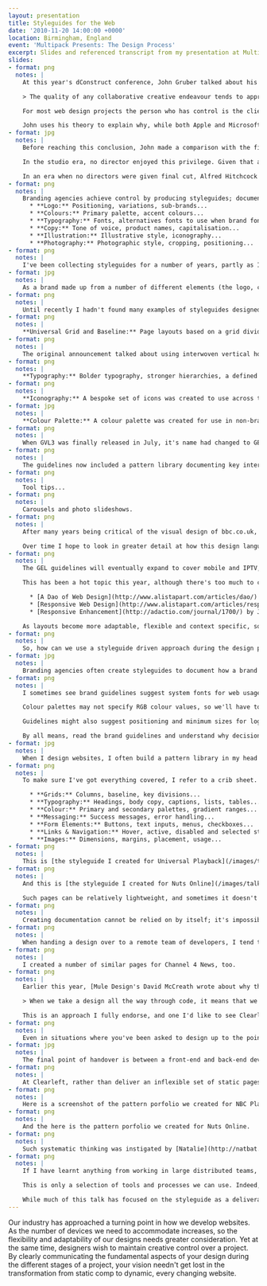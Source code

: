 ```yaml
---
layout: presentation
title: Styleguides for the Web
date: '2010-11-20 14:00:00 +0000'
location: Birmingham, England
event: 'Multipack Presents: The Design Process'
excerpt: Slides and referenced transcript from my presentation at Multipack Presents
slides:
- format: png
  notes: |
    At this year's dConstruct conference, John Gruber talked about his ['Auteur Theory of Design'](http://2010.dconstruct.org/speakers/john-gruber):

    > The quality of any collaborative creative endeavour tends to approach the level of taste of whoever has control.

    For most web design projects the person who has control is the client, although when working with large organisations it is rarely one person but a number of stakeholders. In fact, I would argue that in most cases, it's members of the development team (often working within tight budgets and time constraints) that really dictate the quality of the final product.

    John uses his theory to explain why, while both Apple and Microsoft employ talented designers and engineers, it is widely accepted that Apple design better products. John's theory suggests that the CEO's taste and appreciation for design will ultimately dictate the quality of their company's products.
- format: jpg
  notes: |
    Before reaching this conclusion, John made a comparison with the film industry. While the director is seen to be the author of a film, often meddling studio executives determine the final cut, and thus the quality of the film. Some directors are given a clause in their contract that allows them to have the final cut -- the film they turn in is the film that gets released.

    In the studio era, no director enjoyed this privilege. Given that a film is made in the editing room, Alfred Hitchcock storyboarded his films before shooting, meaning they could only be edited one way that made narrative sense.

    In an era when no directors were given final cut, Alfred Hitchcock found a way to achieve it all the same. And that is what I'll be advocating today; finding ways to exert creative control and lessen the impact later decisions may have on the quality of the final product.
- format: png
  notes: |
    Branding agencies achieve control by producing styleguides; documents that explain how a brand is constructed, often using examples of how to use -- and how not to use -- the various brand assets they've created. These may include the following guidance:
      * **Logo:** Positioning, variations, sub-brands...
      * **Colours:** Primary palette, accent colours...
      * **Typography:** Fonts, alternatives fonts to use when brand fonts are not available...
      * **Copy:** Tone of voice, product names, capitalisation...
      * **Illustration:** Illustrative style, iconography...
      * **Photography:** Photographic style, cropping, positioning...
- format: png
  notes: |
    I've been collecting styleguides for a number of years, partly as I'm interested in branding and corporate identity, but also to refer to when creating my own guidelines. One of my favourites is that created for Skype.
- format: jpg
  notes: |
    As a brand made up from a number of different elements (the logo, clouds, rainbows, illustrations and sometimes photography), it would be easy for the brand to become diluted should these not be consistently applied. Skype's guidelines explain how each component is constructed before providing examples. The visual styleguide, <cite>How We Look</cite>, is accompanied by a separate document, <cite>How We Think</cite>, which focuses on messaging and tone of voice.
- format: png
  notes: |
    Until recently I hadn't found many examples of styleguides designed especially for the web. However, in February, the BBC announced it was [updating its global visual language](http://www.bbc.co.uk/blogs/bbcinternet/2010/02/a_new_global_visual_language_f.html); GVL3 would use an underlying design philosophy to produce a set of world-class design standards that designers across the corporation would work to. Nine founding design principles (which [I've written about previously](/2010/02/bbc_online_gvl)) where distilled into the essence of a new visual style.
- format: png
  notes: |
    **Universal Grid and Baseline:** Page layouts based on a grid divided into 61 x 16px vertical units (which can be further divided into columns) and an 8px baseline grid to help vertically align page components.
- format: png
  notes: |
    The original announcement talked about using interwoven vertical horizontal and vertical bands, and showed examples of a persistent right-hand column, yet this never materialised.
- format: png
  notes: |
    **Typography:** Bolder typography, stronger hierarchies, a defined set of font sizes and a move away from Verdana to using Helvetica Neue/Arial for both headers and body copy. The corporation's brand typeface, Gill Sans, can now be used in masthead areas too.
- format: png
  notes: |
    **Iconography:** A bespoke set of icons was created to use across the site, based on the proportions of Gill Sans.
- format: jpg
  notes: |
    **Colour Palette:** A colour palette was created for use in non-branded areas of the site (such as the homepage and search pages). This has yet to appear in the final guidelines, but may do when these non-branded areas get redesigned.
- format: png
  notes: |
    When GVL3 was finally released in July, it's name had changed to GEL ([Global Experience Language](http://bbc.co.uk/gel/)), an acceptance that the web is equally as much about interaction and behaviour as it is visual design.
- format: png
  notes: |
    The guidelines now included a pattern library documenting key interactions used across the site such as auto suggest in search fields...
- format: png
  notes: |
    Tool tips...
- format: png
  notes: |
    Carousels and photo slideshows.
- format: png
  notes: |
    After many years being critical of the visual design of bbc.co.uk, GEL exceeded my wildest expectations, and I've been following the roll out of 'gelled' websites on [a dedicated website](https://gelled.paulrobertlloyd.com/).

    Over time I hope to look in greater detail at how this design language is being adopted. I'm also interested to see how the BBC manages to ensure conformity across the site while allowing for enough flexibility for different brand and design requirements.
- format: png
  notes: |
    The GEL guidelines will eventually expand to cover mobile and IPTV, although the guidelines don't yet cover any aspect of responsive (or adaptive) design.

    This has been a hot topic this year, although there's too much to cover today. Instead I encourage you to read these excellent articles:

      * [A Dao of Web Design](http://www.alistapart.com/articles/dao/) by John Allsopp
      * [Responsive Web Design](http://www.alistapart.com/articles/responsive-web-design/) by Ethan Marcotte
      * [Responsive Enhancement](http://adactio.com/journal/1700/) by Jeremy Keith

    As layouts become more adaptable, flexible and context specific, so individual components will become the focus of our design. It is therefore essential to get the foundational aspects of our designs right. Styleguides allow us to do that.
- format: png
  notes: |
    So, how can we use a styleguide driven approach during the design process? It's usually at the points where designs are handed over between different people and teams that the details can get lost, so I will focus on those exchanges.
- format: jpg
  notes: |
    Branding agencies often create styleguides to document how a brand should be used, although they tend not to offer much guidance around web usage, meaning we need to fill in the gaps ourselves.
- format: png
  notes: |
    I sometimes see brand guidelines suggest system fonts for web usage. While these may be helpful when creating [font-stacks](http://web.archive.org/web/20101030144803/http://unitinteractive.com/blog/2008/06/26/better-css-font-stacks/), the brand typeface might be available to use with `@font-face` (licences permitting), or more suitable alternatives may be found on services like [Fontdeck](http://fontdeck.com) or [Typekit](https://typekit.com). Guidelines might stipulate font sizes, but on-screen we may need larger text to improve legibility.

    Colour palettes may not specify RGB colour values, so we'll have to figure these out ourselves. Is the palette even suitable for online use? Yellow on white might look great in print, but on the web we need to consider accessibility issues such as text contrast.

    Guidelines might also suggest positioning and minimum sizes for logos. For example, [Channel 4's guidelines](http://www.channel4.com/about_c4/styleguide/) stipulates that it's logo should be positioned in the middle right, but this is unlikely to work online. Most logos are now designed to work on screen and at small sizes, but this isn't always the case, either.

    By all means, read the brand guidelines and understand why decisions have been taken, but use common sense and be prepared to bend the rules when necessary.
- format: jpg
  notes: |
    When I design websites, I often build a pattern library in my head as I go. I've now started to document these alongside my layouts, pulling together a page that lists these different components. Creating this page forces you to think about a design and helps you apply styles consistently. It can also be used as a starting point for front-end development, and to compare the final build with the original design.
- format: png
  notes: |
    To make sure I've got everything covered, I refer to a crib sheet. This includes:

      * **Grids:** Columns, baseline, key divisions...
      * **Typography:** Headings, body copy, captions, lists, tables...
      * **Colour:** Primary and secondary palettes, gradient ranges...
      * **Messaging:** Success messages, error handling...
      * **Form Elements:** Buttons, text inputs, menus, checkboxes...
      * **Links & Navigation:** Hover, active, disabled and selected states...
      * **Images:** Dimensions, margins, placement, usage...
- format: png
  notes: |
    This is [the styleguide I created for Universal Playback](/images/talks/2010-11-20-multipack_presents/styleguide_universal_playback.png).
- format: png
  notes: |
    And this is [the styleguide I created for Nuts Online](/images/talks/2010-11-20-multipack_presents/styleguide_nuts_online.png).

    Such pages can be relatively lightweight, and sometimes it doesn't make sense to include all components listed in my crib sheet.
- format: png
  notes: |
    Creating documentation cannot be relied on by itself; it's impossible to convey the subtleties of an interactive medium in a flat design file. Having a handover meeting between the designer and front-end developer before commencing build, followed up with regular design reviews, will ensure the design is understood and any issues that may arise can be easily solved.
- format: png
  notes: |
    When handing a design over to a remote team of developers, I tend to document more of my design, possibly even formalising it a little too. This is the styleguide I created for the University of Wales, where I tried to use CSS notation to bridge the gap between design and code.
- format: png
  notes: |
    I created a number of similar pages for Channel 4 News, too.
- format: png
  notes: |
    Earlier this year, [Mule Design's David McCreath wrote about why they don't deliver image comps](http://weblog.muledesign.com/2010/08/why_we_dont_deliver_photoshop_files.php) to clients:

    > When we take a design all the way through code, it means that we have spent the time testing the solutions proposed by our strategy, IA and visual design work.

    This is an approach I fully endorse, and one I'd like to see Clearleft and other web design agencies adopt too.
- format: png
  notes: |
    Even in situations where you've been asked to design up to the point of a flat image, I think it's a good idea to deliver a baseline set of styles in a HTML file, too. I have in mind building a common HTML boilerplate file that I can easily style to match any design provided in such image comps.
- format: jpg
  notes: |
    The final point of handover is between a front-end and back-end developer.
- format: png
  notes: |
    At Clearleft, rather than deliver an inflexible set of static pages, we present our code as a series of modular components (a 'pattern portfolio') that can be assembled into different configurations and page layouts as required. We often provide a number of reference pages created from these components too.
- format: png
  notes: |
    Here is a screenshot of the pattern porfolio we created for NBC Playback.
- format: png
  notes: |
    And the here is the pattern porfolio we created for Nuts Online.
- format: png
  notes: |
    Such systematic thinking was instigated by [Natalie](http://natbat.net/), yet this is something we continually iterate upon; [Jeremy](https://adactio.com/) now includes a 'pattern primer'; a collection of markup snippets that can be used anywhere in a site. This seems very much in the spirit of Alfred Hitchcock.
- format: png
  notes: |
    If I have learnt anything from working in large distributed teams, it's that communication is key. The techniques shown here are only part of that equation, and should be adapted to suit each project.

    This is only a selection of tools and processes we can use. Indeed, I think as a community we should not only share how we generate ideas and produce design concepts, but also discuss how we communicate these ideas with clients and developers. There is still so much to learn.

    While much of this talk has focused on the styleguide as a deliverable, I hope the underlying theme has been to underline the importance of communicating the complexities inherent within an interactive medium like the web. Simply presenting flat image comps is by no means enough -- it's only the start.
---
```

Our industry has approached a turning point in how we develop websites. As the number of devices we need to accommodate increases, so the flexibility and adaptability of our designs needs greater consideration. Yet at the same time, designers wish to maintain creative control over a project. By clearly communicating the fundamental aspects of your design during the different stages of a project, your vision needn't get lost in the transformation from static comp to dynamic, every changing website.
